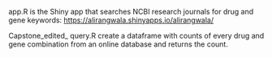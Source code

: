 app.R is the Shiny app that searches NCBI research journals for drug and gene keywords:
https://alirangwala.shinyapps.io/alirangwala/

Capstone_edited_ query.R create a dataframe with counts of every drug and gene combination from an online database and returns the count.
